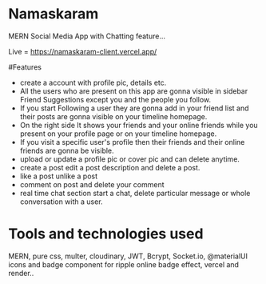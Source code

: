 # Namaskaram
MERN Social Media App with Chatting feature...

Live = https://namaskaram-client.vercel.app/

#Features 
- create a account with profile pic, details etc.
- All the users who are present on this app are gonna visible in sidebar Friend Suggestions except you and the people you follow.
- If you start Following a user they are gonna add in your friend list and their posts are gonna visible on your timeline homepage.
- On the right side It shows your friends and your online friends while you present on your profile page or on your timeline homepage.
- If you visit a specific user's profile then their friends and their online friends are gonna be visible.
- upload or update a profile pic or cover pic and can delete anytime.
-  create a post edit a post description and delete a post.
-  like a post unlike a post
-  comment on post and delete your comment
-  real time chat section start a chat, delete particular message or whole conversation with a user.

# Tools and technologies used 
MERN, pure css, multer, cloudinary, JWT, Bcrypt, Socket.io, @materialUI icons and badge component for ripple online badge effect, vercel and render..
